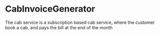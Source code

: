 # CabInvoiceGenerator
The cab service is a subscription based cab service, where the customer book a cab, and pays the bill at the end of the month 
